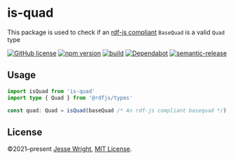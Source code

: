# is-quad
This package is used to check if an [rdf-js compliant](https://github.com/rdfjs/types/) `BaseQuad` is a valid `Quad` type

[![GitHub license](https://img.shields.io/github/license/jeswr/useState.svg)](https://github.com/jeswr/is-quad/blob/master/LICENSE)
[![npm version](https://img.shields.io/npm/v/is-quad.svg)](https://www.npmjs.com/package/is-quad)
[![build](https://img.shields.io/github/workflow/status/jeswr/is-quad/Node.js%20CI)](https://github.com/jeswr/is-quad/tree/main/)
[![Dependabot](https://badgen.net/badge/Dependabot/enabled/green?icon=dependabot)](https://dependabot.com/)
[![semantic-release](https://img.shields.io/badge/%20%20%F0%9F%93%A6%F0%9F%9A%80-semantic--release-e10079.svg)](https://github.com/semantic-release/semantic-release)

## Usage

```ts
import isQuad from 'is-quad'
import type { Quad } from '@rdfjs/types'

const quad: Quad = isQuad(baseQuad /* An rdf-js compliant basequad */);
```

## License
©2021–present
[Jesse Wright](https://github.com/jeswr),
[MIT License](https://github.com/jeswr/is-quad/blob/master/LICENSE).
